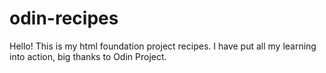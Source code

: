 # odin-recipes
Hello!
This is my html foundation project recipes.
I have put all my learning into action, big thanks to Odin Project.